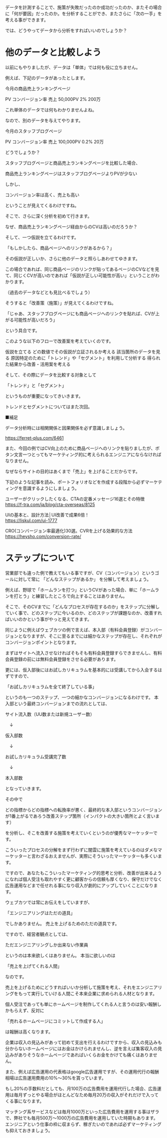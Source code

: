 データを計測することで、施策が失敗だったのか成功だったのか、またその場合に「何が要因」だったのか。を分析することができ、またさらに「次の一手」を考える事ができます。


では、どうやってデータから分析をすればいいのでしょうか？


# 他のデータと比較しよう

以前にもやりましたが、データは「単体」では何も役に立ちません。


例えば、下記のデータがあったとします。





今月の商品売上ランキングページ









PV	コンバージョン率	売上
50,000PV	2%	200万

これ単体のデータでは何もわかりませんよね。


なので、別のデータを与えてやります。





今月のスタッフブログページ


PV	コンバージョン率	売上
100,000PV	0.2%	20万

どうでしょうか？


スタッフブログページと商品売上ランキングページを比較した場合、





商品売上ランキングページはスタッフブログページよりPVが少ない


しかし、


コンバージョン率は高く、売上も高い





ということが見えてくるわけですね。


そこで、さらに深く分析を初めて行きます。





なぜ、商品売上ランキングページ経由からのCVは高いのだろうか？





そして、一つ仮説を立てるわけです。





「もしかしたら、商品ページへのリンクがあるから？」





その仮説が正しいか、さらに他のデータと照らしあわせてゆきます。


この場合であれば、同じ商品ページのリンクが貼ってあるページのCVなどを見て、同じくCVが高いのであれば「仮説が正しい可能性が高い」ということがわかります。


（過去のデータなどとも見比べるでしょう）





そうすると「改善策（施策）」が見えてくるわけですね。





「じゃあ、スタッフブログページにも商品ページへのリンクを貼れば、CVが上がる可能性が高いだろう」





という具合です。


このような以下のフローで改善案を考えていくのです。





仮説を立てる
どの数値でその仮説が立証されるか考える
該当箇所のデータを見る
原因特定のために「トレンド」や「セグメント」を利用して分析する
得られた結果から改善・活用案を考える




そして、その際にデータを比較する対象として


「トレンド」と「セグメント」


というものが重要になってきいきます。





トレンドとセグメントについてはまた次回。


■補足


データ分析時には相関関係と因果関係を必ず意識しましょう。


https://ferret-plus.com/6461


また、今回の例ではCV向上のために商品ページへのリンクを貼りましたが、ボタン文言一つとってもマーケティング的に考えられるエンジニアにならなければなりません。




なぜならサイトの目的はあくまで「売上」を上げることだからです。




下記のような記事を読み、ポートフォリオなどを作成する段階から必ずマーケティングを意識するようにしましょう。


ユーザーがクリックしたくなる、CTAの定番メッセージ16選とその特徴  
https://f-tra.com/ja/blog/cta-overseas/8125  

UIの基本と、設計方法│UI改善で成果6倍！  
https://liskul.com/ui-1777  

CRO(コンバージョン率最適化)30選。CVRを上げる効果的な方法  
https://heysho.com/conversion-rate/  


# ステップについて

営業部でも違った例で教えてもいる事ですが、CV（コンバージョン）というゴールに対して常に
「どんなステップがあるか」
を分解して考えましょう。


例えば、野球で「ホームランを打つ」というCVがあった場合、単に「ホームランを打とう」と練習したところで向上することはありません。


そこで、そのCVまでに「どんなプロセスが存在するのか」をステップに分解していく事で、どのステップに今いるのか、どのステップが課題なのか、改善すればいいのかという事がやっと見えてきます。


同じように例えばウェブカツの例で言えば、本入部（有料会員登録）がコンバージョンとなりますが、そこに至るまでには細かなステップが存在し、それぞれがコンバージョンポイントとなります。


まずはサイトへ流入させなければそもそも有料会員登録すらできませんし、有料会員登録の前には無料会員登録をさせる必要があります。


更には、仮入部後にはお試しカリキュラムを基本的には受講してから入会するはずですので、



「お試しカリキュラムを全て終了している事」



というのも一つのステップ、一つの細かなコンバージョンになるわけです。
本入部という最終コンバージョンまでの流れとしては、


サイト流入数（UU数または新規ユーザー数）


　↓


仮入部数


　↓


お試しカリキュラム受講完了数


　↓


本入部数


となっていきます。


その中で


どの指標からどの指標への転換率が悪く、最終的な本入部というコンバージョンが1番上がるであろう改善ステップ箇所（インパクトの大きい箇所とよく言います）


を分析し、そこを改善する施策を考えていくというのが優秀なマーケッターです。


こういったプロセスの分解をまず行わずに闇雲に施策を考えているのはダメなマーケッターと言わざるおえませんが、実際にそういったマーケッターも多くいます。


ですので、あなたもこういったマーケティング的思考と分析、改善が出来るようになれば個人受注も取れやすく更に顧客からの信頼も厚くなり、保守だけでなく広告運用などまで任せれる事になり収入が劇的にアップしていくことになります。


ウェブカツでは常にお伝えをしていますが、


「エンジニアリングはただの道具」


でしかありません。
売上を上げるためのただの道具です。


ですので、経営者観点としては、


ただエンジニアリングしか出来ない作業員


というのは本来欲しくはありません。
本当に欲しいのは


「売上を上げてくれる人間」


なのです。


売上を上げるためにどうすればいいか分析して施策を考え、それをエンジニアリングをもって実行していける人間こそ本来企業に求められる人材となります。


個人受注であっても単にホームページを制作してくれる人と言うのは安い報酬しかもらえず、反対に


「売れるホームページにコミットして作成する人」


は報酬は高くなります。


企業は収入の見込みがあって初めて支出を行えるわけですから、収入の見込みも分からないホームページにはお金はかけられませんし、逆を言えば集客収入の見込みがありそうなホームページであればいくらお金をかけても痛くはありません。


また、例えば広告運用の代表格はgoogle広告運用ですが、その運用代行の報酬相場は広告運用費用の10%〜30%を貰っています。


もし20%の手数料だとしても、月100万の広告費用を運用代行した場合、広告運用は毎月ずっとやる場合がほとんどなため毎月20万の収入がそれだけで入ってくる事になります。


マッチング系サービスなどは毎月1000万といった広告費用を運用する事はザラで、弊社でも毎月500万〜1000万の広告費用を運用していた時期もあります。
エンジニアという仕事の枠に収まらず、稼ぎたいのであれば必ずマーケティングも抑えておきましょう。
